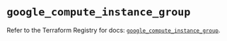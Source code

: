 # `google_compute_instance_group`

Refer to the Terraform Registry for docs: [`google_compute_instance_group`](https://registry.terraform.io/providers/drfaust92/google/4.16.4/docs/resources/compute_instance_group).
